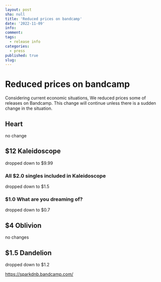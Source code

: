 ```yaml
---
layout: post
sha: null
title: 'Reduced prices on bandcamp'
date: '2022-11-09'
info: 
comment: 
tags:
  - release info
categories:
  - press
published: true
slug: 
---
```


# Reduced prices on bandcamp


Considering current economic situations, We reduced prices some of releases on Bandcamp. This change will continue unless there is a sudden change in the situation.
  
## Heart
no change  
  
## $12 Kaleidoscope
dropped down to $9.99  
### All $2.0 singles included in Kaleidoscope
dropped down to $1.5  
### $1.0 What are you dreaming of?
dropped down to $0.7  
  
## $4 Oblivion
no changes
  
## $1.5 Dandelion
dropped down to $1.2
  
  
https://sparkdnb.bandcamp.com/